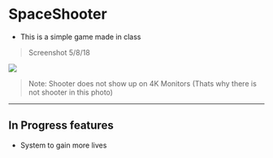 SpaceShooter
=============
- This is a simple game made in class

> Screenshot 5/8/18

![](https://i.imgur.com/dfb6dug.png)
>Note: Shooter does not show up on 4K Monitors (Thats why there is not shooter in this photo)
----


In Progress features
-------------
- System to gain more lives
